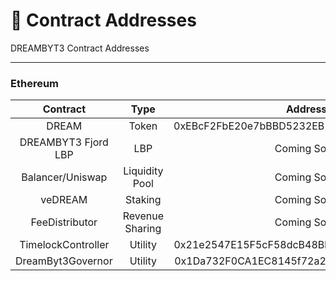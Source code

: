 # 📜 Contract Addresses

DREAMBYT3 Contract Addresses

***

### Ethereum

|       Contract      |       Type      |                   Address                  |
| :-----------------: | :-------------: | :----------------------------------------: |
|        DREAM        |      Token      | 0xEBcF2FbE20e7bBBD5232EB186B85c143d362074e |
| DREAMBYT3 Fjord LBP |       LBP       |                 Coming Soon                |
|   Balancer/Uniswap  |  Liquidity Pool |                 Coming Soon                |
|       veDREAM       |     Staking     |                 Coming Soon                |
|    FeeDistributor   | Revenue Sharing |                 Coming Soon                |
|  TimelockController |     Utility     | 0x21e2547E15F5cF58dcB48Bbe059Bd7836DF87Ed2 |
|  DreamByt3Governor  |     Utility     | 0x1Da732F0CA1EC8145f72a28a4B30a8bbDf7106A1 |




